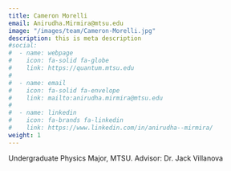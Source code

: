 ```yaml
---
title: Cameron Morelli
email: Anirudha.Mirmira@mtsu.edu
image: "/images/team/Cameron-Morelli.jpg"
description: this is meta description
#social:
#  - name: webpage
#    icon: fa-solid fa-globe 
#    link: https://quantum.mtsu.edu 
#
#  - name: email
#    icon: fa-solid fa-envelope
#    link: mailto:anirudha.mirmira@mtsu.edu
#
#  - name: linkedin
#    icon: fa-brands fa-linkedin
#    link: https://www.linkedin.com/in/anirudha--mirmira/
weight: 1
---
```

 
Undergraduate Physics Major, MTSU.
Advisor: Dr. Jack Villanova
